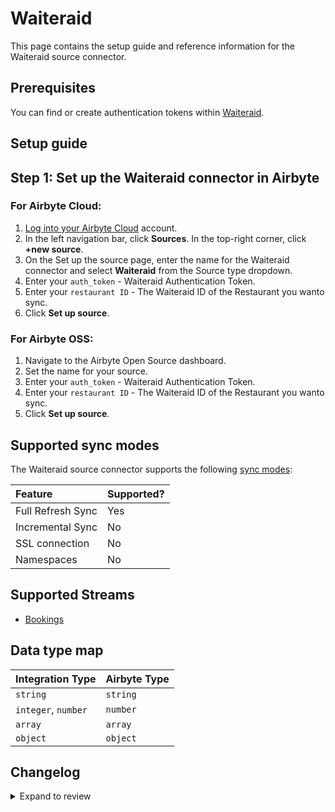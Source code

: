 # Waiteraid

This page contains the setup guide and reference information for the Waiteraid source connector.

## Prerequisites

You can find or create authentication tokens within [Waiteraid](https://app.waiteraid.com/api-docs/index.html#auth_call).

## Setup guide

## Step 1: Set up the Waiteraid connector in Airbyte

### For Airbyte Cloud:

1. [Log into your Airbyte Cloud](https://cloud.airbyte.com/workspaces) account.
2. In the left navigation bar, click **Sources**. In the top-right corner, click **+new source**.
3. On the Set up the source page, enter the name for the Waiteraid connector and select **Waiteraid** from the Source type dropdown.
4. Enter your `auth_token` - Waiteraid Authentication Token.
5. Enter your `restaurant ID` - The Waiteraid ID of the Restaurant you wanto sync.
6. Click **Set up source**.
<!-- env:oss -->

### For Airbyte OSS:

1. Navigate to the Airbyte Open Source dashboard.
2. Set the name for your source.
3. Enter your `auth_token` - Waiteraid Authentication Token.
4. Enter your `restaurant ID` - The Waiteraid ID of the Restaurant you wanto sync.
5. Click **Set up source**.

## Supported sync modes

The Waiteraid source connector supports the following [sync modes](https://docs.airbyte.com/cloud/core-concepts#connection-sync-modes):

| Feature           | Supported? |
| :---------------- | :--------- |
| Full Refresh Sync | Yes        |
| Incremental Sync  | No         |
| SSL connection    | No         |
| Namespaces        | No         |

<!-- /env:oss -->

## Supported Streams

- [Bookings](https://app.waiteraid.com/api-docs/index.html#api_get_bookings)

## Data type map

| Integration Type    | Airbyte Type |
| :------------------ | :----------- |
| `string`            | `string`     |
| `integer`, `number` | `number`     |
| `array`             | `array`      |
| `object`            | `object`     |

## Changelog

<details>
  <summary>Expand to review</summary>

| Version | Date       | Pull Request                                           | Subject               |
| :------ | :--------- | :----------------------------------------------------- | :-------------------- |
| 0.2.14 | 2025-02-22 | [54499](https://github.com/airbytehq/airbyte/pull/54499) | Update dependencies |
| 0.2.13 | 2025-02-15 | [54034](https://github.com/airbytehq/airbyte/pull/54034) | Update dependencies |
| 0.2.12 | 2025-02-08 | [53532](https://github.com/airbytehq/airbyte/pull/53532) | Update dependencies |
| 0.2.11 | 2025-02-01 | [53058](https://github.com/airbytehq/airbyte/pull/53058) | Update dependencies |
| 0.2.10 | 2025-01-25 | [52386](https://github.com/airbytehq/airbyte/pull/52386) | Update dependencies |
| 0.2.9 | 2025-01-18 | [52002](https://github.com/airbytehq/airbyte/pull/52002) | Update dependencies |
| 0.2.8 | 2025-01-11 | [51386](https://github.com/airbytehq/airbyte/pull/51386) | Update dependencies |
| 0.2.7 | 2024-12-28 | [50810](https://github.com/airbytehq/airbyte/pull/50810) | Update dependencies |
| 0.2.6 | 2024-12-21 | [50372](https://github.com/airbytehq/airbyte/pull/50372) | Update dependencies |
| 0.2.5 | 2024-12-14 | [49770](https://github.com/airbytehq/airbyte/pull/49770) | Update dependencies |
| 0.2.4 | 2024-12-12 | [49405](https://github.com/airbytehq/airbyte/pull/49405) | Update dependencies |
| 0.2.3 | 2024-10-29 | [47835](https://github.com/airbytehq/airbyte/pull/47835) | Update dependencies |
| 0.2.2 | 2024-10-28 | [47610](https://github.com/airbytehq/airbyte/pull/47610) | Update dependencies |
| 0.2.1 | 2024-08-16 | [44196](https://github.com/airbytehq/airbyte/pull/44196) | Bump source-declarative-manifest version |
| 0.2.0 | 2024-08-14 | [44047](https://github.com/airbytehq/airbyte/pull/44047) | Refactor connector to manifest-only format |
| 0.1.14 | 2024-08-12 | [43789](https://github.com/airbytehq/airbyte/pull/43789) | Update dependencies |
| 0.1.13 | 2024-08-10 | [43568](https://github.com/airbytehq/airbyte/pull/43568) | Update dependencies |
| 0.1.12 | 2024-08-03 | [43242](https://github.com/airbytehq/airbyte/pull/43242) | Update dependencies |
| 0.1.11 | 2024-07-27 | [42762](https://github.com/airbytehq/airbyte/pull/42762) | Update dependencies |
| 0.1.10 | 2024-07-20 | [42207](https://github.com/airbytehq/airbyte/pull/42207) | Update dependencies |
| 0.1.9 | 2024-07-13 | [41777](https://github.com/airbytehq/airbyte/pull/41777) | Update dependencies |
| 0.1.8 | 2024-07-10 | [41506](https://github.com/airbytehq/airbyte/pull/41506) | Update dependencies |
| 0.1.7 | 2024-07-09 | [41135](https://github.com/airbytehq/airbyte/pull/41135) | Update dependencies |
| 0.1.6 | 2024-07-06 | [40794](https://github.com/airbytehq/airbyte/pull/40794) | Update dependencies |
| 0.1.5 | 2024-06-25 | [40311](https://github.com/airbytehq/airbyte/pull/40311) | Update dependencies |
| 0.1.4 | 2024-06-22 | [40087](https://github.com/airbytehq/airbyte/pull/40087) | Update dependencies |
| 0.1.3 | 2024-06-06 | [39185](https://github.com/airbytehq/airbyte/pull/39185) | [autopull] Upgrade base image to v1.2.2 |
| 0.1.2 | 2024-05-28 | [38697](https://github.com/airbytehq/airbyte/pull/38697) | Make connector compatible with builder |
| 0.1.1 | 2024-05-20 | [38433](https://github.com/airbytehq/airbyte/pull/38433) | [autopull] base image + poetry + up_to_date |
| 0.1.0   | 2022-10-QQ | [QQQQ](https://github.com/airbytehq/airbyte/pull/QQQQ) | New Source: Waiteraid |

</details>
